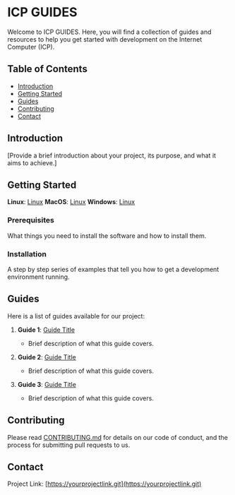 # ICP GUIDES

Welcome to ICP GUIDES. Here, you will find a collection of guides and resources to help you get started with development on the Internet Computer (ICP).

## Table of Contents

- [Introduction](#Introduction)
- [Getting Started](#getting-started)
- [Guides](#guides)
- [Contributing](#contributing)
- [Contact](#contact)

## Introduction

[Provide a brief introduction about your project, its purpose, and what it aims to achieve.]

## Getting Started
   **Linux**:   [Linux](link-to-guide)
   **MacOS**:   [Linux](link-to-guide)
   **Windows**: [Linux](link-to-guide)




### Prerequisites

What things you need to install the software and how to install them.

### Installation

A step by step series of examples that tell you how to get a development environment running.


## Guides

Here is a list of guides available for our project:

1. **Guide 1**: [Guide Title](link-to-guide)
   - Brief description of what this guide covers.

2. **Guide 2**: [Guide Title](link-to-guide)
   - Brief description of what this guide covers.

3. **Guide 3**: [Guide Title](link-to-guide)
   - Brief description of what this guide covers.

## Contributing

Please read [CONTRIBUTING.md](link-to-contributing-file) for details on our code of conduct, and the process for submitting pull requests to us.

## Contact

Project Link: [https://yourprojectlink.git](https://yourprojectlink.git)

